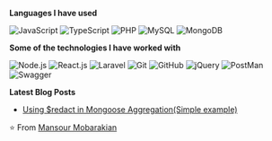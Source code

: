 **Languages I have used**


![JavaScript](https://img.shields.io/badge/-JavaScript-000000?style=flat&logo=javascript)
![TypeScript](https://img.shields.io/badge/-TypeScript-000000?style=flat&logo=typescript&logoColor=007ACC)
![PHP](https://img.shields.io/badge/-PHP-000000?style=flat&logo=php)
![MySQL](https://img.shields.io/badge/-MySQL-000000?style=flat&logo=MySQL)
![MongoDB](https://img.shields.io/badge/-MongoDB-000000?style=flat&logo=mongodb)

**Some of the technologies I have worked with**

![Node.js](https://img.shields.io/badge/-Node.js-000000?style=flat&logo=node.js&logoColor=339933)
![React.js](https://img.shields.io/badge/-React.js-000000?style=flat&logo=react&logoColor=387fc8)
![Laravel](https://img.shields.io/badge/-Laravel-000000?style=flat&logo=laravel)
![Git](https://img.shields.io/badge/-Git-000000?style=flat&logo=git&logoColor=F05032)
![GitHub](https://img.shields.io/badge/-GitHub-000000?style=flat&logo=github&logoColor=FFFFFF)
![jQuery](https://img.shields.io/badge/-jQuery-000000?style=flat&logo=jQuery&logoColor=0769AD)
![PostMan](https://img.shields.io/badge/-postman-000000?style=flat&logo=postman&logoColor=1575F9)
![Swagger](https://img.shields.io/badge/-swagger-000000?style=flat&logo=swagger&logoColor=1575F9)

**Latest Blog Posts**
<!-- BLOG-POST-LIST:START -->
- [Using $redact in Mongoose Aggregation(Simple example)](https://dev.to/mansourmobarakian/using-redact-in-mongoose-aggregationsimple-example-2klh)


<!-- BLOG-POST-LIST:END -->

⭐️ From [Mansour Mobarakian](https://github.com/mansour-mobarakian)
